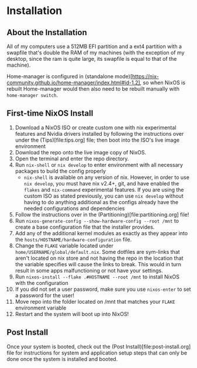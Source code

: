 # Installation
## About the Installation
All of my computers use a 512MB EFI partition and a ext4 partition with a swapfile that's double the RAM of my machines
(with the exception of my desktop, since the ram is quite large, its swapfile is equal to that of the machine).

Home-manager is configured in (standalone mode)[https://nix-community.github.io/home-manager/index.html#id-1.2],
so when NixOS is rebuilt Home-manager would then also need to be rebuilt manually with `home-manager switch`.

## First-time NixOS Install
1. Download a NixOS ISO or create custom one with nix experimental features and Nvidia drivers installed by following
  the instructions over under the (Tips)[file:tips.org] file; then boot into the ISO's live image environment
2. Download the repo onto the live image copy of NixOS.
3. Open the terminal and enter the repo directory.
4. Run `nix-shell` or `nix develop` to enter environment with all necessary packages to build the config properly
   - `nix-shell` is available on any version of nix.
     However, in order to use `nix develop`, you must have nix v2.4+, git, and have enabled
     the `flakes` and `nix-command` experimental features.
     If you are using the custom ISO as stated previously, you can use `nix develop`
     without having to do anything additional as the configs already have the needed configurations and dependencies
5. Follow the instructions over in the (Partitioning)[file:partitioning.org] file!
6. Run `nixos-generate-config --show-hardware-config --root /mnt` to create a base configuration file that the installer provides.
7. Add any of the additional kernel modules as exactly as they appear into the `hosts/HOSTNAME/hardware-configuration` file.
8. Change the `FLAKE` variable located under `home/USERNAME/global/default.nix`.
  Some dotfiles are sym-links that aren't located on nix store and not having the repo in the location
  that the variable specifies will cause the links to break. This would in turn result in
  some apps malfunctioning or not have your settings.
9. Run `nixos-install --flake .#HOSTNAME --root /mnt` to install NixOS with the configuration
10. If you did not set a user password, make sure you use `nixos-enter` to set a password for the user!
11. Move repo into the folder located on /mnt that matches your `FLAKE` environment variable
12. Restart and the system will boot up into NixOS!

## Post Install
Once your system is booted, check out the (Post Install)[file:post-install.org] file for instructions for system and application
setup steps that can only be done once the system is installed and booted.
